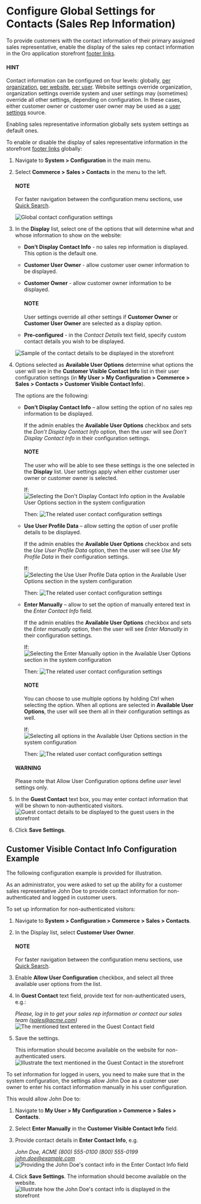 <a id="sys-conf-commerce-sales-contacts"></a>

<a id="user-guide-system-configuration-display-sales-rep-info-display-options"></a>

<a id="sys-conf-commerce-sales-contacts-global"></a>

# Configure Global Settings for Contacts (Sales Rep Information)

To provide customers with the contact information of their primary assigned sales representative, enable the display of the sales rep contact information in the Oro application storefront [footer links](../../../../../storefront/getting-started/general-layout.md#frontstore-guide-navigation-footer).

#### HINT
Contact information can be configured on four levels: globally, [per organization](../../../user-management/organizations/org-configuration/commerce/sales/organization-sales-info.md#sys-conf-commerce-sales-contacts-organization), [per website](../../../websites/web-configuration/commerce/sales/website-sales-info.md#sys-conf-commerce-sales-contacts-website), [per user](../../../user-management/users/configuration/user-sales-info.md#sys-conf-commerce-sales-contacts-user). Website settings override organization, organization settings override system and user settings may (sometimes) override all other settings, depending on configuration. In these cases, either customer owner or customer user owner may be used as a [user settings](../../../user-management/users/configuration/user-sales-info.md#sys-conf-commerce-sales-contacts-user) source.

Enabling sales representative information globally sets system settings as default ones.

To enable or disable the display of sales representative information in the storefront [footer links](../../../../../storefront/getting-started/general-layout.md#frontstore-guide-navigation-footer) globally:

1. Navigate to **System > Configuration** in the main menu.
2. Select **Commerce > Sales > Contacts** in the menu to the left.

   #### NOTE
   For faster navigation between the configuration menu sections, use [Quick Search](../../quick-search.md#user-guide-system-configuration-quick-search).

   ![Global contact configuration settings](user/img/system/config_commerce/sales/SalesInfoGlobal.png)
3. In the **Display** list, select one of the options that will determine what and whose information to show on the website:
   * **Don’t Display Contact Info** - no sales rep information is displayed. This option is the default one.
   * **Customer User Owner** - allow customer user owner information to be displayed.
   * **Customer Owner** - allow customer owner information to be displayed.

     #### NOTE
     User settings override all other settings if **Customer Owner** or **Customer User Owner** are selected as a display option.
   * **Pre-configured** - in the *Contact Details* text field, specify custom contact details you wish to be displayed.

   ![Sample of the contact details to be displayed in the storefront](user/img/system/config_commerce/sales/SalesInfoGlobalPreConfigured.png)
4. Options selected as **Available User Options** determine what options the user will see in the **Customer Visible Contact Info** list in their user configuration settings (in **My User > My Configuration > Commerce > Sales > Contacts > Customer Visible Contact Info**).

   The options are the following:
   * **Don’t Display Contact Info** – allow setting the option of no sales rep information to be displayed.

     If the admin enables the **Available User Options** checkbox and sets the *Don’t Display Contact Info* option, then the user will see *Don’t Display Contact Info* in their configuration settings.

     #### NOTE
     The user who will be able to see these settings is the one selected in the **Display** list. User settings apply when either customer user owner or customer owner is selected.

     If:
     ![Selecting the Don't Display Contact Info option in the Available User Options section in the system configuration](user/img/system/config_commerce/sales/DontDisplayInfoAdmin.png)

     Then:
     ![The related user contact configuration settings](user/img/system/config_commerce/sales/DontDisplayInfoSalesRep.png)
   * **Use User Profile Data** – allow setting the option of user profile details to be displayed.

     If the admin enables the **Available User Options** checkbox and sets the *Use User Profile Data* option, then the user will see *Use My Profile Data* in their configuration settings.

     If:
     ![Selecting the Use User Profile Data option in the Available User Options section in the system configuration](user/img/system/config_commerce/sales/UseUserProfileDataAdmin.png)

     Then:
     ![The related user contact configuration settings](user/img/system/config_commerce/sales/UseUserProfileDataSalesRep.png)
   * **Enter Manually** – allow to set the option of manually entered text in the *Enter Contact Info* field.

     If the admin enables the **Available User Options** checkbox and sets the *Enter manually* option, then the user will see *Enter Manually* in their configuration settings.

     If:
     ![Selecting the Enter Manually option in the Available User Options section in the system configuration](user/img/system/config_commerce/sales/EnterManuallyAdmin.png)

     Then:
     ![The related user contact configuration settings](user/img/system/config_commerce/sales/EnterManuallySalesRep.png)

     #### NOTE
     You can choose to use multiple options by holding Ctrl when selecting the option. When all options are selected in **Available User Options**, the user will see them all in their configuration settings as well.

     If:
     ![Selecting all options in the Available User Options section in the system configuration](user/img/system/config_commerce/sales/SelectMultipleOptions.png)

     Then:
     ![The related user contact configuration settings](user/img/system/config_commerce/sales/AllOptionsSalesRep.png)

   #### WARNING
   Please note that Allow User Configuration options define *user* level settings only.
5. In the **Guest Contact** text box, you may enter contact information that will be shown to non-authenticated visitors.
   ![Guest contact details to be displayed to the guest users in the storefront](user/img/system/config_commerce/sales/GuestContact.png)
6. Click **Save Settings**.

<a id="sys-conf-commerce-sales-contacts-sample"></a>

## Customer Visible Contact Info Configuration Example

The following configuration example is provided for illustration.

As an administrator, you were asked to set up the ability for a customer sales representative John Doe to provide contact information for non-authenticated and logged in customer users.

To set up information for non-authenticated visitors:

1. Navigate to **System > Configuration > Commerce > Sales > Contacts**.
2. In the Display list, select **Customer User Owner**.

   #### NOTE
   For faster navigation between the configuration menu sections, use [Quick Search](../../quick-search.md#user-guide-system-configuration-quick-search).
3. Enable **Allow User Configuration** checkbox, and select all three available user options from the list.
4. In **Guest Contact** text field, provide text for non-authenticated users, e.g.:

   *Please, log in to get your sales rep
   information or contact our sales team (sales@acme.com)*
   ![The mentioned text entered in the Guest Contact field](user/img/system/config_commerce/sales/UseCase1.png)
5. Save the settings.

   This information should become available on the website for non-authenticated users.
   ![Illustrate the text mentioned in the Guest Contact in the storefront](user/img/system/config_commerce/sales/FrontSalesRepInfoNonAuth.png)

To set information for logged in users, you need to make sure that in the system configuration, the settings allow John Doe as a customer user owner to enter his contact information manually in his user configuration.

This would allow John Doe to:

1. Navigate to **My User > My Configuration > Commerce > Sales > Contacts**.
2. Select **Enter Manually** in the **Customer Visible Contact Info** field.
3. Provide contact details in **Enter Contact Info**, e.g.

   *John Doe, ACME
   (800) 555-0100
   (800) 555-0199
   john.doe@example.com*
   ![Providing the John Doe's contact info in the Enter Contact Info field](user/img/system/config_commerce/sales/UseCase2.png)
4. Click **Save Settings**. The information should become available on the website.
   ![Illustrate how the John Doe's contact info is displayed in the storefront](user/img/system/config_commerce/sales/FrontSalesRepInfoLoggedIn.png)

<!-- fa-bars = fa-navicon -->
<!-- Ic Tiles is used as Set As Default in saved views, and as tiles in display layout options -->
<!-- IcPencil refers to Rename in Commerce and Inline Editing in CRM -->
<!-- Check mark in the square. -->
<!-- SortDesc is also used as drop-down arrow -->
<!-- A -->
<!-- B -->
<!-- C -->
<!-- D -->
<!-- E -->
<!-- F -->
<!-- G -->
<!-- H -->
<!-- I -->
<!-- L -->
<!-- M -->
<!-- P -->
<!-- R -->
<!-- S -->
<!-- T -->
<!-- U -->
<!-- Z -->
